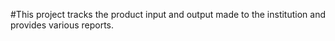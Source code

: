 #This project tracks the product input and output made to the institution and provides various reports.
